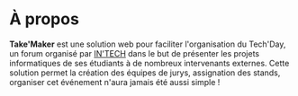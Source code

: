 # À propos

**Take'Maker** est une solution web pour faciliter l'organisation du Tech'Day, un forum organisé par [IN'TECH](https://www.intechinfo.fr/) dans le but de présenter les projets informatiques de ses étudiants à de nombreux intervenants externes. Cette solution permet la création des équipes de jurys, assignation des stands, organiser cet événement n'aura jamais été aussi simple !
